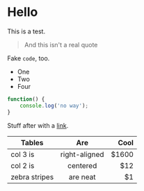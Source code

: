 # Hello

This is a test.

> And this isn't a real quote

Fake `code`, too.

* One
* Two
* Four

```js
function() {
    console.log('no way');
}
```

Stuff after with a [link](http://example.org).

| Tables        | Are           | Cool  |
| ------------- |:-------------:| -----:|
| col 3 is      | right-aligned | $1600 |
| col 2 is      | centered      |   $12 |
| zebra stripes | are neat      |    $1 |


